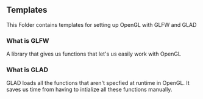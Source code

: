 ## Templates

This Folder contains templates for setting up OpenGL with GLFW and GLAD

### What is GLFW

A library that gives us functions that let's us easily work with OpenGL

### What is GLAD

GLAD loads all the functions that aren't specfied at runtime in OpenGL. It saves us time from having to intialize all these functions manually.